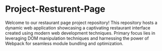 # Project-Resturent-Page
Welcome to our restaurant page project repository! This repository hosts a dynamic web application showcasing a captivating restaurant interface created using modern web development techniques. Primary focus lies in leveraging DOM manipulation techniques and harnessing the power of Webpack for seamless module bundling and optimization.
